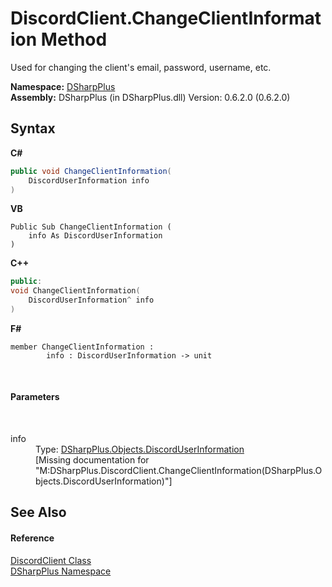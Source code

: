 # DiscordClient.ChangeClientInformation Method 
 

Used for changing the client's email, password, username, etc.

**Namespace:**&nbsp;<a href="503971eb-de5e-a570-9922-de9500a9b1cc">DSharpPlus</a><br />**Assembly:**&nbsp;DSharpPlus (in DSharpPlus.dll) Version: 0.6.2.0 (0.6.2.0)

## Syntax

**C#**<br />
``` C#
public void ChangeClientInformation(
	DiscordUserInformation info
)
```

**VB**<br />
``` VB
Public Sub ChangeClientInformation ( 
	info As DiscordUserInformation
)
```

**C++**<br />
``` C++
public:
void ChangeClientInformation(
	DiscordUserInformation^ info
)
```

**F#**<br />
``` F#
member ChangeClientInformation : 
        info : DiscordUserInformation -> unit 

```

<br />

#### Parameters
&nbsp;<dl><dt>info</dt><dd>Type: <a href="b845fb76-b427-99df-e548-36803efdcfd2">DSharpPlus.Objects.DiscordUserInformation</a><br />\[Missing <param name="info"/> documentation for "M:DSharpPlus.DiscordClient.ChangeClientInformation(DSharpPlus.Objects.DiscordUserInformation)"\]</dd></dl>

## See Also


#### Reference
<a href="8f8cbf24-03e9-53cc-389f-2ba10a699065">DiscordClient Class</a><br /><a href="503971eb-de5e-a570-9922-de9500a9b1cc">DSharpPlus Namespace</a><br />